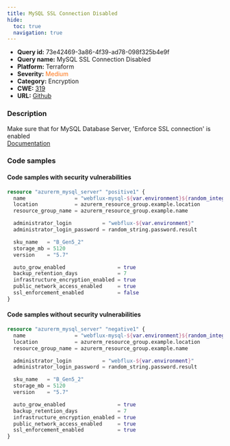```yaml
---
title: MySQL SSL Connection Disabled
hide:
  toc: true
  navigation: true
---
```


<style>
  .highlight .hll {
    background-color: #ff171742;
  }
  .md-content {
    max-width: 1100px;
    margin: 0 auto;
  }
</style>

-   **Query id:** 73e42469-3a86-4f39-ad78-098f325b4e9f
-   **Query name:** MySQL SSL Connection Disabled
-   **Platform:** Terraform
-   **Severity:** <span style="color:#ff7213">Medium</span>
-   **Category:** Encryption
-   **CWE:** <a href="https://cwe.mitre.org/data/definitions/319.html" onclick="newWindowOpenerSafe(event, 'https://cwe.mitre.org/data/definitions/319.html')">319</a>
-   **URL:** [Github](https://github.com/Checkmarx/kics/tree/master/assets/queries/terraform/azure/mysql_ssl_connection_disabled)

### Description
Make sure that for MySQL Database Server, 'Enforce SSL connection' is enabled<br>
[Documentation](https://registry.terraform.io/providers/hashicorp/azurerm/latest/docs/resources/mysql_server)

### Code samples
#### Code samples with security vulnerabilities
```tf title="Positive test num. 1 - tf file" hl_lines="17"
resource "azurerm_mysql_server" "positive1" {
  name                = "webflux-mysql-${var.environment}${random_integer.rnd_int.result}"
  location            = azurerm_resource_group.example.location
  resource_group_name = azurerm_resource_group.example.name

  administrator_login          = "webflux-${var.environment}"
  administrator_login_password = random_string.password.result

  sku_name   = "B_Gen5_2"
  storage_mb = 5120
  version    = "5.7"

  auto_grow_enabled                 = true
  backup_retention_days             = 7
  infrastructure_encryption_enabled = true
  public_network_access_enabled     = true
  ssl_enforcement_enabled           = false
}

```


#### Code samples without security vulnerabilities
```tf title="Negative test num. 1 - tf file"
resource "azurerm_mysql_server" "negative1" {
  name                = "webflux-mysql-${var.environment}${random_integer.rnd_int.result}"
  location            = azurerm_resource_group.example.location
  resource_group_name = azurerm_resource_group.example.name

  administrator_login          = "webflux-${var.environment}"
  administrator_login_password = random_string.password.result

  sku_name   = "B_Gen5_2"
  storage_mb = 5120
  version    = "5.7"

  auto_grow_enabled                 = true
  backup_retention_days             = 7
  infrastructure_encryption_enabled = true
  public_network_access_enabled     = true
  ssl_enforcement_enabled           = true
}

```
